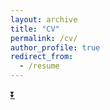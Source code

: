```yaml
---
layout: archive
title: "CV"
permalink: /cv/
author_profile: true
redirect_from:
  - /resume
---
```


[⏬](https://drive.google.com/file/d/1vZnuYNenHSmaniFSrOSYn27o0BXy5dwF/view?usp=sharing)
